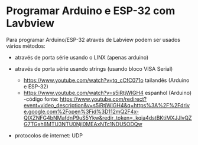 # Programar Arduino e ESP-32 com Lavbview

Para programar Arduino/ESP-32 através de Labview podem ser usados vários métodos:
- através de porta série usando o LINX (apenas arduino)
- através de porta série usando strings (usando bloco VISA Serial)
  - https://www.youtube.com/watch?v=tq_cCfC071o tailandês (Arduino e ESP-32)
  - https://www.youtube.com/watch?v=s5iRtjWIGH4 espanhol (Arduino)
    -código fonte: https://www.youtube.com/redirect?event=video_description&v=s5iRtjWIGH4&q=https%3A%2F%2Fdrive.google.com%2Fopen%3Fid%3D112mQ2F4x-QIXZNFG4bNMafdnP9uS5Ykw&redir_token=_kqia4dstBKtiMXJJlvQZG7TGxh8MTU3NTU0NjI0MEAxNTc1NDU5ODQw
    
- protocolos de internet: UDP 

